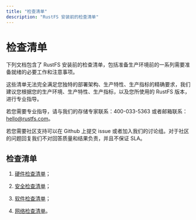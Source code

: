 ```yaml
---
title: "检查清单"
description: "RustFS 安装前的检查清单"
---
```


# 检查清单


下列文档包含了 RustFS 安装前的检查清单，包括准备生产环境前的一系列需要准备就绪的必要工作和注意事项。

这些清单无法完全满足您独特的部署架构、生产特性、生产指标的精确要求，我们建议您根据您的生产环境、生产特性、生产指标，以及您所使用的 RustFS 版本，进行专业指导。

若您需要专业指导，请与我们的存储专家联系：400-033-5363 或者邮箱联系：hello@rustfs.com。

若您需要社区支持可以在 Github 上提交 issue 或者加入我们的讨论组。对于社区的问题回复我们不对回答质量和结果负责，并且不保证 SLA。

## 检查清单

1. [硬件检查清单](./hard-checklists)；

2. [安全检查清单](./security-checklists)；

3. [软件检查清单](./software-checklists)；

4. [网络检查清单](./network-checklists)。
